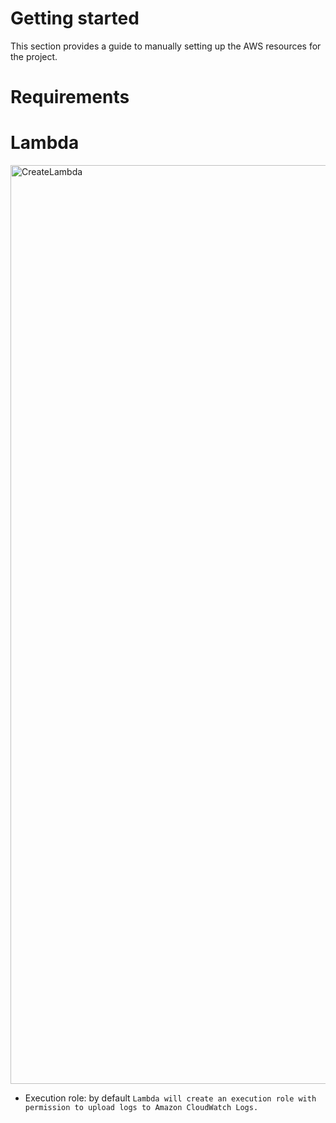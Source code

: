 # Getting started

This section provides a guide to manually setting up the AWS resources for the project.

# Requirements

# Lambda
<img width="1470" alt="CreateLambda" src="https://github.com/user-attachments/assets/fd71a7cc-a875-4e01-86b1-60fb363916c4" />

* Execution role: by default
```Lambda will create an execution role with permission to upload logs to Amazon CloudWatch Logs.```
